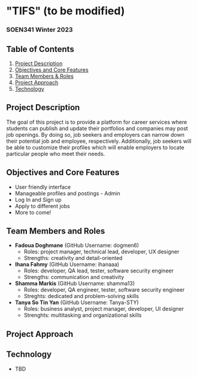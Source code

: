 # "TIFS" (to be modified)
### SOEN341 Winter 2023

## Table of Contents
1. [Project Description](#project-description)
2. [Objectives and Core Features](#objectives-and-core-features)
3. [Team Members & Roles](#team-members-and-roles)
4. [Project Approach](#project-approach)
5. [Technology](#technology)

## Project Description
The goal of this project is to provide a platform for career services where students can publish and update their portfolios and companies may post job openings. By doing so, job seekers and employers can narrow down their potential job and employee, respectively. Additionally, job seekers will be able to customize their profiles which will enable employers to locate particular people who meet their needs.   

## Objectives and Core Features
* User friendly interface
* Manageable profiles and postings - Admin
* Log In and Sign up
* Apply to different jobs 
* More to come!

## Team Members and Roles
* **Fadoua Doghmane** (GitHub Username: dogmen6)
  * Roles: project manager, technical lead, developer, UX designer
  * Strengths: creativity and detail-oriented
* **Ihana Fahmy** (GitHub Username: ihanaaa)
  * Roles: developer, QA lead, tester, software security engineer
  * Strengths: communication and creativity
* **Shamma Markis** (GitHub Username: shamma13)
  * Roles: developer, QA engineer, tester, software security engineer
  * Streghts: dedicated and problem-solving skills
* **Tanya So Tin Yan** (GitHub Username: Tanya-STY)
  * Roles: business analyst, project manager, developer, UI designer
  * Strenghts: multitasking and organizational skills


## Project Approach

## Technology
* TBD
